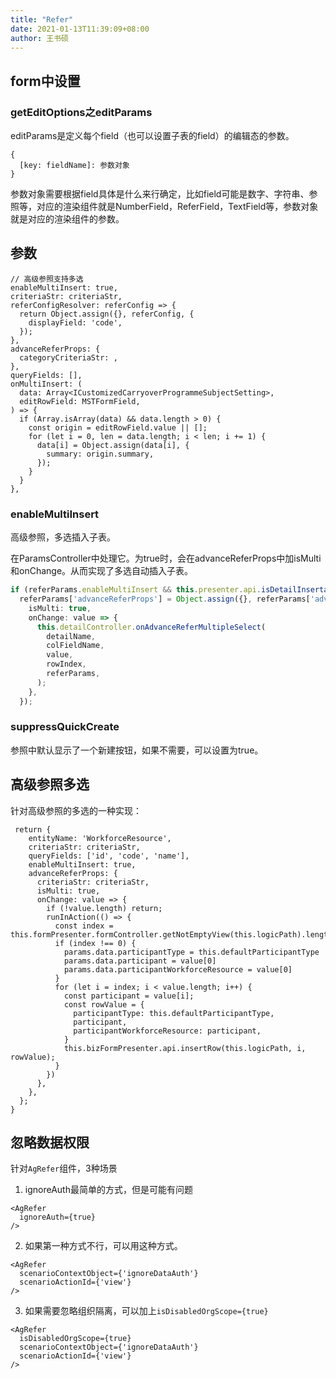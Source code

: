 ```yaml
---
title: "Refer"
date: 2021-01-13T11:39:09+08:00
author: 王书硕
---
```


## form中设置

### getEditOptions之editParams
editParams是定义每个field（也可以设置子表的field）的编辑态的参数。
```
{
  [key: fieldName]: 参数对象
}
```
参数对象需要根据field具体是什么来行确定，比如field可能是数字、字符串、参照等，对应的渲染组件就是NumberField，ReferField，TextField等，参数对象就是对应的渲染组件的参数。

## 参数
```
// 高级参照支持多选
enableMultiInsert: true,
criteriaStr: criteriaStr,
referConfigResolver: referConfig => {
  return Object.assign({}, referConfig, {
    displayField: 'code',
  });
},
advanceReferProps: {
  categoryCriteriaStr: ,
},
queryFields: [],
onMultiInsert: (
  data: Array<ICustomizedCarryoverProgrammeSubjectSetting>,
  editRowField: MSTFormField,
) => {
  if (Array.isArray(data) && data.length > 0) {
    const origin = editRowField.value || [];
    for (let i = 0, len = data.length; i < len; i += 1) {
      data[i] = Object.assign(data[i], {
        summary: origin.summary,
      });
    }
  }
},
```

### enableMultiInsert
高级参照，多选插入子表。

在ParamsController中处理它。为true时，会在advanceReferProps中加isMulti和onChange。从而实现了多选自动插入子表。
```ts
if (referParams.enableMultiInsert && this.presenter.api.isDetailInsertable(detailName)) {
  referParams['advanceReferProps'] = Object.assign({}, referParams['advanceReferProps'], {
    isMulti: true,
    onChange: value => {
      this.detailController.onAdvanceReferMultipleSelect(
        detailName,
        colFieldName,
        value,
        rowIndex,
        referParams,
      );
    },
  });
```

### suppressQuickCreate
参照中默认显示了一个新建按钮，如果不需要，可以设置为true。

## 高级参照多选

针对高级参照的多选的一种实现：

```
 return {
    entityName: 'WorkforceResource',
    criteriaStr: criteriaStr,
    queryFields: ['id', 'code', 'name'],
    enableMultiInsert: true,
    advanceReferProps: {
      criteriaStr: criteriaStr,
      isMulti: true,
      onChange: value => {
        if (!value.length) return;
        runInAction(() => {
          const index = this.formPresenter.formController.getNotEmptyView(this.logicPath).length;
          if (index !== 0) {
            params.data.participantType = this.defaultParticipantType
            params.data.participant = value[0]
            params.data.participantWorkforceResource = value[0]
          }
          for (let i = index; i < value.length; i++) {
            const participant = value[i];
            const rowValue = {
              participantType: this.defaultParticipantType,
              participant,
              participantWorkforceResource: participant,
            }
            this.bizFormPresenter.api.insertRow(this.logicPath, i, rowValue);
          }
        })
      },
    },
  };
}
```

## 忽略数据权限

针对`AgRefer`组件，3种场景

1. ignoreAuth最简单的方式，但是可能有问题
```
<AgRefer
  ignoreAuth={true}
/>
```

2. 如果第一种方式不行，可以用这种方式。
```
<AgRefer
  scenarioContextObject={'ignoreDataAuth'}
  scenarioActionId={'view'}
/>
```

3. 如果需要忽略组织隔离，可以加上`isDisabledOrgScope={true}`
```
<AgRefer
  isDisabledOrgScope={true}
  scenarioContextObject={'ignoreDataAuth'}
  scenarioActionId={'view'}
/>
```